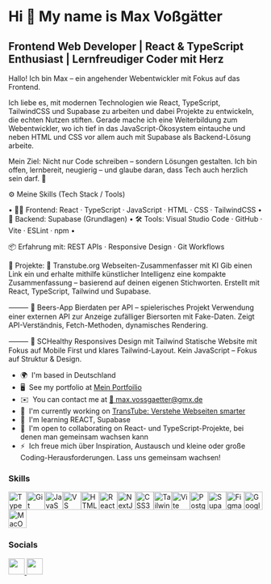 Hi 👋 My name is Max Voßgätter
==============================

Frontend Web Developer | React & TypeScript Enthusiast | Lernfreudiger Coder mit Herz
-------------------------------------------------------------------------------------

Hallo! Ich bin Max – ein angehender Webentwickler mit Fokus auf das Frontend. 

Ich liebe es, mit modernen Technologien wie React, TypeScript, TailwindCSS und Supabase zu arbeiten und dabei Projekte zu entwickeln, die echten Nutzen stiften.
Gerade mache ich eine Weiterbildung zum Webentwickler, wo ich tief in das JavaScript-Ökosystem eintauche und neben HTML und CSS vor allem auch mit Supabase als Backend-Lösung arbeite.

Mein Ziel: Nicht nur Code schreiben – sondern Lösungen gestalten. Ich bin offen, lernbereit, neugierig – und glaube daran, dass Tech auch herzlich sein darf. 🤝 

⚙️ Meine Skills (Tech Stack / Tools) 

• 👨‍💻 Frontend: React · TypeScript · JavaScript · HTML · CSS · TailwindCSS • 🔧 Backend: Supabase (Grundlagen) • 🛠️ Tools: Visual Studio Code · GitHub · Vite · ESLint · npm • 

📦 Erfahrung mit: REST APIs · Responsive Design · Git Workflows 

🚀 Projekte:
🔗 Transtube.org Webseiten-Zusammenfasser mit KI Gib einen Link ein und erhalte mithilfe künstlicher Intelligenz eine kompakte Zusammenfassung – basierend auf deinen eigenen Stichworten. Erstellt mit React, TypeScript, Tailwind und Supabase.

 ⸻ 🧪 Beers-App Bierdaten per API – spielerisches Projekt Verwendung einer externen API zur Anzeige zufälliger Biersorten mit Fake-Daten.
Zeigt API-Verständnis, Fetch-Methoden, dynamisches Rendering.

⸻ 🌿 SCHealthy Responsives Design mit Tailwind Statische Website mit Fokus auf Mobile First und klares Tailwind-Layout. Kein JavaScript – Fokus auf Struktur & Design.

* 🌍  I'm based in Deutschland
* 🖥️  See my portfolio at [Mein Portfoilio](http://github.com/realmaxv/)
* ✉️  You can contact me at [📧 max.vossgaetter@gmx.de](mailto:max.vossgaetter@gmx.de)
* 🚀  I'm currently working on [TransTube: Verstehe Webseiten smarter](http://www.transtube.org/)
* 🧠  I'm learning REACT, Supabase
* 🤝  I'm open to collaborating on React- und TypeScript-Projekte, bei denen man gemeinsam wachsen kann
* ⚡  Ich freue mich über Inspiration, Austausch und kleine oder große Coding-Herausforderungen. Lass uns gemeinsam wachsen!

### Skills


<p align="left">
<a href="https://www.typescriptlang.org/" target="_blank" rel="noreferrer"><img src="https://raw.githubusercontent.com/danielcranney/readme-generator/main/public/icons/skills/typescript-colored.svg" width="36" height="36" alt="TypeScript" /></a><a href="https://git-scm.com/" target="_blank" rel="noreferrer"><img src="https://raw.githubusercontent.com/danielcranney/readme-generator/main/public/icons/skills/git-colored.svg" width="36" height="36" alt="Git" /></a><a href="https://developer.mozilla.org/en-US/docs/Web/JavaScript" target="_blank" rel="noreferrer"><img src="https://raw.githubusercontent.com/danielcranney/readme-generator/main/public/icons/skills/javascript-colored.svg" width="36" height="36" alt="JavaScript" /></a><a href="https://code.visualstudio.com/" target="_blank" rel="noreferrer"><img src="https://raw.githubusercontent.com/danielcranney/readme-generator/main/public/icons/skills/visualstudiocode.svg" width="36" height="36" alt="VS Code" /></a><a href="https://developer.mozilla.org/en-US/docs/Glossary/HTML5" target="_blank" rel="noreferrer"><img src="https://raw.githubusercontent.com/danielcranney/readme-generator/main/public/icons/skills/html5-colored.svg" width="36" height="36" alt="HTML5" /></a><a href="https://reactjs.org/" target="_blank" rel="noreferrer"><img src="https://raw.githubusercontent.com/danielcranney/readme-generator/main/public/icons/skills/react-colored.svg" width="36" height="36" alt="React" /></a><a href="https://nextjs.org/docs" target="_blank" rel="noreferrer"><img src="https://raw.githubusercontent.com/danielcranney/readme-generator/main/public/icons/skills/nextjs-colored.svg" width="36" height="36" alt="NextJs" /></a><a href="https://www.w3.org/TR/CSS/#css" target="_blank" rel="noreferrer"><img src="https://raw.githubusercontent.com/danielcranney/readme-generator/main/public/icons/skills/css3-colored.svg" width="36" height="36" alt="CSS3" /></a><a href="https://tailwindcss.com/" target="_blank" rel="noreferrer"><img src="https://raw.githubusercontent.com/danielcranney/readme-generator/main/public/icons/skills/tailwindcss-colored.svg" width="36" height="36" alt="TailwindCSS" /></a><a href="https://vitejs.dev/" target="_blank" rel="noreferrer"><img src="https://raw.githubusercontent.com/danielcranney/readme-generator/main/public/icons/skills/vite-colored.svg" width="36" height="36" alt="Vite" /></a><a href="https://www.postgresql.org/" target="_blank" rel="noreferrer"><img src="https://raw.githubusercontent.com/danielcranney/readme-generator/main/public/icons/skills/postgresql-colored.svg" width="36" height="36" alt="PostgreSQL" /></a><a href="https://supabase.io/" target="_blank" rel="noreferrer"><img src="https://raw.githubusercontent.com/danielcranney/readme-generator/main/public/icons/skills/supabase-colored.svg" width="36" height="36" alt="Supabase" /></a><a href="https://www.figma.com/" target="_blank" rel="noreferrer"><img src="https://raw.githubusercontent.com/danielcranney/readme-generator/main/public/icons/skills/figma-colored.svg" width="36" height="36" alt="Figma" /></a><a href="https://cloud.google.com/" target="_blank" rel="noreferrer"><img src="https://raw.githubusercontent.com/danielcranney/readme-generator/main/public/icons/skills/googlecloud-colored.svg" width="36" height="36" alt="Google Cloud" /></a><a href="https://apple.com" target="_blank" rel="noreferrer"><img src="https://raw.githubusercontent.com/danielcranney/readme-generator/main/public/icons/skills/macos-colored.svg" width="36" height="36" alt="MacOS" /></a>
</p>


### Socials

<p align="left"> <a href="https://www.github.com/realmaxv" target="_blank" rel="noreferrer"> <picture> <source media="(prefers-color-scheme: dark)" srcset="https://raw.githubusercontent.com/danielcranney/readme-generator/main/public/icons/socials/github-dark.svg" /> <source media="(prefers-color-scheme: light)" srcset="https://raw.githubusercontent.com/danielcranney/readme-generator/main/public/icons/socials/github.svg" /> <img src="https://raw.githubusercontent.com/danielcranney/readme-generator/main/public/icons/socials/github.svg" width="32" height="32" /> </picture> </a> <a href="https://www.linkedin.com/in/max-voßgätter" target="_blank" rel="noreferrer"> <picture> <source media="(prefers-color-scheme: dark)" srcset="https://raw.githubusercontent.com/danielcranney/readme-generator/main/public/icons/socials/linkedin-dark.svg" /> <source media="(prefers-color-scheme: light)" srcset="https://raw.githubusercontent.com/danielcranney/readme-generator/main/public/icons/socials/linkedin.svg" /> <img src="https://raw.githubusercontent.com/danielcranney/readme-generator/main/public/icons/socials/linkedin.svg" width="32" height="32" /> </picture> </a></p>
